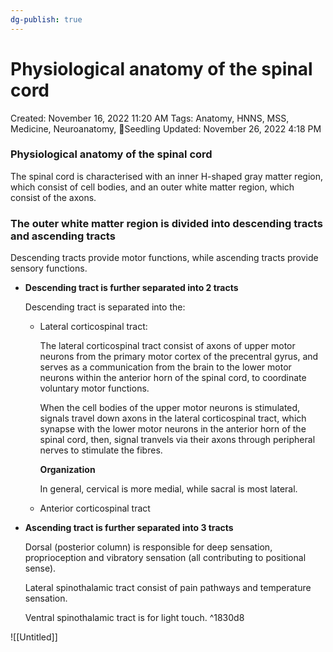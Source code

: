 ```yaml
---
dg-publish: true
---
```


# Physiological anatomy of the spinal cord

Created: November 16, 2022 11:20 AM
Tags: Anatomy, HNNS, MSS, Medicine, Neuroanatomy, 🌱Seedling
Updated: November 26, 2022 4:18 PM

### Physiological anatomy of the spinal cord

The spinal cord is characterised with an inner H-shaped gray matter region, which consist of cell bodies, and an outer white matter region, which consist of the axons.

### The outer white matter region is divided into descending tracts and ascending tracts

Descending tracts provide motor functions, while ascending tracts provide sensory functions.

- ********************************************************************************************************************Descending tract is further separated into 2 tracts********************************************************************************************************************
    
    Descending tract is separated into the:
    
    - Lateral corticospinal tract:
        
        The lateral corticospinal tract consist of axons of upper motor neurons from the primary motor cortex of the precentral gyrus, and serves as a communication from the brain to the lower motor neurons within the anterior horn of the spinal cord, to coordinate voluntary motor functions.
        
        When the cell bodies of the upper motor neurons is stimulated, signals travel down axons in the lateral corticospinal tract, which synapse with the lower motor neurons in the anterior horn of the spinal cord, then, signal tranvels via their axons through peripheral nerves to stimulate the fibres.
        
        ************************Organization************************
        
        In general, cervical is more medial, while sacral is most lateral.
        
    - Anterior corticospinal tract
- ****************************************************************************************************Ascending tract is further separated into 3 tracts****************************************************************************************************
    
    Dorsal (posterior column) is responsible for deep sensation, proprioception and vibratory sensation (all contributing to positional sense).
    
    Lateral spinothalamic tract consist of pain pathways and temperature sensation.
    
    Ventral spinothalamic tract is for light touch.
     ^1830d8

![[Untitled]]